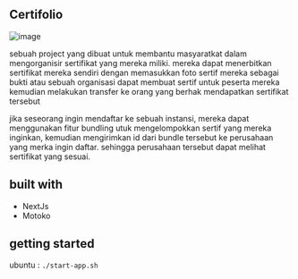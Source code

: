 ## Certifolio

![image](https://github.com/hackathon-mastery-indonesia/certifolio/assets/120027733/33737aca-5a0a-435f-8aaf-f2878e1f32ea)

sebuah project yang dibuat untuk membantu masyaratkat dalam mengorganisir sertifikat yang mereka miliki.
mereka dapat menerbitkan sertifikat mereka sendiri dengan memasukkan foto sertif mereka sebagai bukti
atau sebuah organisasi dapat membuat sertif untuk peserta mereka kemudian melakukan transfer ke orang
yang berhak mendapatkan sertifikat tersebut

jika seseorang ingin mendaftar ke sebuah instansi, mereka dapat menggunakan fitur bundling utuk mengelompokkan
sertif yang mereka inginkan, kemudian mengirimkan id dari bundle tersebut ke perusahaan yang merka ingin daftar.
sehingga perusahaan tersebut dapat melihat sertifikat yang sesuai.

## built with

- NextJs
- Motoko

## getting started

ubuntu : `./start-app.sh`
